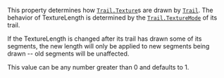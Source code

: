 This property determines how [`Trail.Texture`](https://create.roblox.com/docs/reference/engine/classes/Trail#Texture)s are drawn by
[`Trail`](https://create.roblox.com/docs/reference/engine/classes/Trail). The behavior of TextureLength is determined by the
[`Trail.TextureMode`](https://create.roblox.com/docs/reference/engine/classes/Trail#TextureMode) of its trail.

If the TextureLength is changed after its trail has drawn some of its
segments, the new length will only be applied to new segments being drawn
-- old segments will be unaffected.

This value can be any number greater than 0 and defaults to 1.